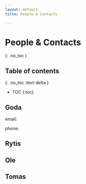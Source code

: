 ```yaml
---
layout: default
title: People & Contacts

---
```



# People & Contacts
{: .no_toc }

## Table of contents
{: .no_toc .text-delta }

- TOC
{:toc}

## Goda
email:

phone:

## Rytis

## Ole

## Tomas
